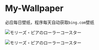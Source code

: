 # My-Wallpaper

必应每日壁纸，程序每天自动获取`bing.com`壁纸

![モリーズ・ピアのローラーコースター](https://bing.com/th?id=OHR.GreatWhiteRoller_JA-JP4421775087_UHD.jpg&pid=hp&w=384&h=216&rs=1&c=4)

![モリーズ・ピアのローラーコースター](https://bing.com/th?id=OHR.GreatWhiteRoller_JA-JP4421775087_UHD.jpg&pid=hp&w=384&h=216&rs=1&c=4)

